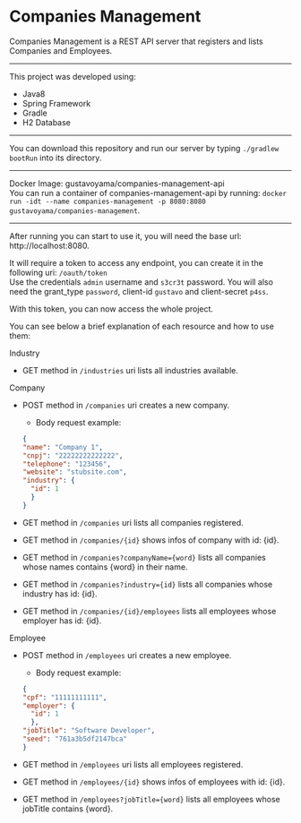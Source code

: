 # Companies Management

Companies Management is a REST API server that registers and lists Companies and Employees.

---
This project was developed using:
 - Java8
 - Spring Framework
 - Gradle
 - H2 Database

---
You can download this repository and run our server by typing `./gradlew bootRun` into its directory.

---
Docker Image: gustavoyama/companies-management-api  
You can run a container of companies-management-api by running: `docker run -idt --name companies-management -p 8080:8080 gustavoyama/companies-management`.

---
After running you can start to use it, you will need the base url: http://localhost:8080.  

It will require a token to access any endpoint, you can create it in the following uri: `/oauth/token`  
Use the credentials `admin` username and `s3cr3t` password. You will also need the grant_type `password`, client-id `gustavo`
and client-secret `p4ss`.

With this token, you can now access the whole project.

You can see below a brief explanation of each resource and how to use them:

Industry  
* GET method in `/industries` uri lists all industries available.

Company
* POST method in `/companies` uri creates a new company.  
  - Body request example:  
  ```json
  {
  "name": "Company 1",
  "cnpj": "22222222222222",
  "telephone": "123456",
  "website": "stubsite.com",
  "industry": {
    "id": 1
    }
  }
  ```

* GET method in `/companies` uri lists all companies registered.
* GET method in `/companies/{id}` shows infos of company with id: {id}.
* GET method in `/companies?companyName={word}` lists all companies whose names contains {word} in their name.
* GET method in `/companies?industry={id}` lists all companies whose industry has id: {id}.
* GET method in `/companies/{id}/employees` lists all employees whose employer has id: {id}.

Employee
* POST method in `/employees` uri creates a new employee.  
  - Body request example:  
  ```json
  {
  "cpf": "11111111111",
  "employer": {
    "id": 1
    },
  "jobTitle": "Software Developer",
  "seed": "761a3b5df2147bca"
  }
  ```

* GET method in `/employees` uri lists all employees registered.
* GET method in `/employees/{id}` shows infos of employees with id: {id}.
* GET method in `/employees?jobTitle={word}` lists all employees whose jobTitle contains {word}.
